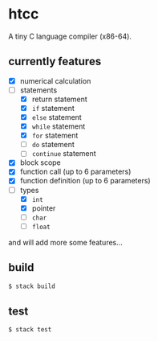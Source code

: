 # htcc

A tiny C language compiler (x86-64).

## currently features

- [x] numerical calculation
- [ ] statements
    - [x] return statement
    - [x] `if` statement
    - [x] `else` statement
    - [x] `while` statement
    - [x] `for` statement
    - [ ] `do` statement
    - [ ] `continue` statement
- [x] block scope
- [x] function call (up to 6 parameters)
- [x] function definition (up to 6 parameters)
- [ ] types
    - [x] `int`
    - [x] pointer
    - [ ] `char`
    - [ ] `float`

and will add more some features...

## build

```sh
$ stack build
```

## test

```sh
$ stack test
```
